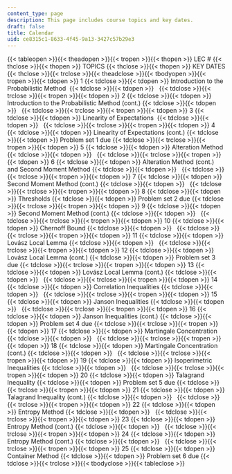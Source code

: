 ```yaml
---
content_type: page
description: This page includes course topics and key dates.
draft: false
title: Calendar
uid: ce8315c1-8633-4f45-9a13-3427c57b29e3
---
```

{{< tableopen >}}{{< theadopen >}}{{< tropen >}}{{< thopen >}}
LEC #
{{< thclose >}}{{< thopen >}}
TOPICS
{{< thclose >}}{{< thopen >}}
KEY DATES
{{< thclose >}}{{< trclose >}}{{< theadclose >}}{{< tbodyopen >}}{{< tropen >}}{{< tdopen >}}
1
{{< tdclose >}}{{< tdopen >}}
Introduction to the Probabilistic Method 
{{< tdclose >}}{{< tdopen >}}
 
{{< tdclose >}}{{< trclose >}}{{< tropen >}}{{< tdopen >}}
2
{{< tdclose >}}{{< tdopen >}}
Introduction to the Probabilistic Method (cont.)
{{< tdclose >}}{{< tdopen >}}
 
{{< tdclose >}}{{< trclose >}}{{< tropen >}}{{< tdopen >}}
3
{{< tdclose >}}{{< tdopen >}}
Linearity of Expectations 
{{< tdclose >}}{{< tdopen >}}
 
{{< tdclose >}}{{< trclose >}}{{< tropen >}}{{< tdopen >}}
4
{{< tdclose >}}{{< tdopen >}}
Linearity of Expectations (cont.)
{{< tdclose >}}{{< tdopen >}}
Problem set 1 due
{{< tdclose >}}{{< trclose >}}{{< tropen >}}{{< tdopen >}}
5
{{< tdclose >}}{{< tdopen >}}
Alteration Method
{{< tdclose >}}{{< tdopen >}}
 
{{< tdclose >}}{{< trclose >}}{{< tropen >}}{{< tdopen >}}
6
{{< tdclose >}}{{< tdopen >}}
Alteration Method (cont.) and Second Moment Method
{{< tdclose >}}{{< tdopen >}}
 
{{< tdclose >}}{{< trclose >}}{{< tropen >}}{{< tdopen >}}
7
{{< tdclose >}}{{< tdopen >}}
Second Moment Method (cont.)
{{< tdclose >}}{{< tdopen >}}
 
{{< tdclose >}}{{< trclose >}}{{< tropen >}}{{< tdopen >}}
8
{{< tdclose >}}{{< tdopen >}}
Thresholds
{{< tdclose >}}{{< tdopen >}}
Problem set 2 due
{{< tdclose >}}{{< trclose >}}{{< tropen >}}{{< tdopen >}}
9
{{< tdclose >}}{{< tdopen >}}
Second Moment Method (cont.)
{{< tdclose >}}{{< tdopen >}}
 
{{< tdclose >}}{{< trclose >}}{{< tropen >}}{{< tdopen >}}
10
{{< tdclose >}}{{< tdopen >}}
Chernoff Bound
{{< tdclose >}}{{< tdopen >}}
 
{{< tdclose >}}{{< trclose >}}{{< tropen >}}{{< tdopen >}}
11
{{< tdclose >}}{{< tdopen >}}
Lovász Local Lemma
{{< tdclose >}}{{< tdopen >}}
 
{{< tdclose >}}{{< trclose >}}{{< tropen >}}{{< tdopen >}}
12
{{< tdclose >}}{{< tdopen >}}
Lovász Local Lemma (cont.)
{{< tdclose >}}{{< tdopen >}}
Problem set 3 due
{{< tdclose >}}{{< trclose >}}{{< tropen >}}{{< tdopen >}}
13
{{< tdclose >}}{{< tdopen >}}
Lovász Local Lemma (cont.)
{{< tdclose >}}{{< tdopen >}}
 
{{< tdclose >}}{{< trclose >}}{{< tropen >}}{{< tdopen >}}
14
{{< tdclose >}}{{< tdopen >}}
Correlation Inequalities
{{< tdclose >}}{{< tdopen >}}
 
{{< tdclose >}}{{< trclose >}}{{< tropen >}}{{< tdopen >}}
15
{{< tdclose >}}{{< tdopen >}}
Janson Inequalities
{{< tdclose >}}{{< tdopen >}}
 
{{< tdclose >}}{{< trclose >}}{{< tropen >}}{{< tdopen >}}
16
{{< tdclose >}}{{< tdopen >}}
Janson Inequalities (cont.)
{{< tdclose >}}{{< tdopen >}}
Problem set 4 due
{{< tdclose >}}{{< trclose >}}{{< tropen >}}{{< tdopen >}}
17
{{< tdclose >}}{{< tdopen >}}
Martingale Concentration
{{< tdclose >}}{{< tdopen >}}
 
{{< tdclose >}}{{< trclose >}}{{< tropen >}}{{< tdopen >}}
18
{{< tdclose >}}{{< tdopen >}}
Martingale Concentration (cont.)
{{< tdclose >}}{{< tdopen >}}
 
{{< tdclose >}}{{< trclose >}}{{< tropen >}}{{< tdopen >}}
19
{{< tdclose >}}{{< tdopen >}}
Isoperimetric Inequalities
{{< tdclose >}}{{< tdopen >}}
 
{{< tdclose >}}{{< trclose >}}{{< tropen >}}{{< tdopen >}}
20
{{< tdclose >}}{{< tdopen >}}
Talagrand Inequality
{{< tdclose >}}{{< tdopen >}}
Problem set 5 due
{{< tdclose >}}{{< trclose >}}{{< tropen >}}{{< tdopen >}}
21
{{< tdclose >}}{{< tdopen >}}
Talagrand Inequality (cont.)
{{< tdclose >}}{{< tdopen >}}
 
{{< tdclose >}}{{< trclose >}}{{< tropen >}}{{< tdopen >}}
22
{{< tdclose >}}{{< tdopen >}}
Entropy Method
{{< tdclose >}}{{< tdopen >}}
 
{{< tdclose >}}{{< trclose >}}{{< tropen >}}{{< tdopen >}}
23
{{< tdclose >}}{{< tdopen >}}
Entropy Method (cont.)
{{< tdclose >}}{{< tdopen >}}
 
{{< tdclose >}}{{< trclose >}}{{< tropen >}}{{< tdopen >}}
24
{{< tdclose >}}{{< tdopen >}}
Entropy Method (cont.)
{{< tdclose >}}{{< tdopen >}}
 
{{< tdclose >}}{{< trclose >}}{{< tropen >}}{{< tdopen >}}
25
{{< tdclose >}}{{< tdopen >}}
Container Method
{{< tdclose >}}{{< tdopen >}}
Problem set 6 due
{{< tdclose >}}{{< trclose >}}{{< tbodyclose >}}{{< tableclose >}}